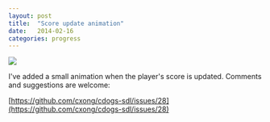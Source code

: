 ```yaml
---
layout: post
title:  "Score update animation"
date:   2014-02-16
categories: progress
---
```

![](https://raw2.github.com/cxong/cdogs-sdl/gh-pages/_posts/scores.gif)

I've added a small animation when the player's score is updated. Comments and suggestions are welcome:

[https://github.com/cxong/cdogs-sdl/issues/28](https://github.com/cxong/cdogs-sdl/issues/28)